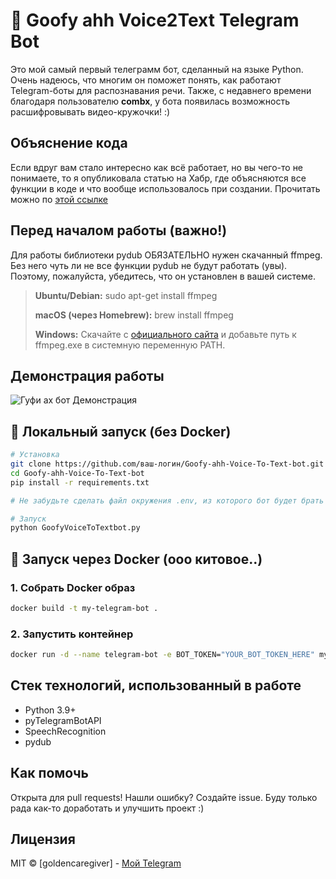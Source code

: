 # 🎤 Goofy ahh Voice2Text Telegram Bot

Это мой самый первый телеграмм бот, сделанный на языке Python. Очень надеюсь, что многим он поможет понять, как работают Telegram-боты для распознавания речи. Также, с недавнего времени благодаря пользователю **combx**, у бота появилась возможность расшифровывать видео-кружочки! :)

## Объяснение кода
Если вдруг вам стало интересно как всё работает, но вы чего-то не понимаете, то я опубликовала статью на Хабр, где объясняются все функции в коде и что вообще использовалось при создании.
Прочитать можно по [этой ссылке](https://habr.com/ru/articles/938492/)

## Перед началом работы (важно!)

Для работы библиотеки pydub ОБЯЗАТЕЛЬНО нужен скачанный ffmpeg. Без него чуть ли не все функции pydub не будут работать (увы). Поэтому, пожалуйста, убедитесь, что он установлен в вашей системе.

> **Ubuntu/Debian:** sudo apt-get install ffmpeg
> 
> **macOS (через Homebrew):** brew install ffmpeg
> 
> **Windows:** Скачайте с [официального сайта](https://ffmpeg.org/download.html) и добавьте путь к ffmpeg.exe в системную переменную PATH.


## Демонстрация работы

![Гуфи ах бот Демонстрация](https://github.com/user-attachments/assets/509dde2f-15cf-46f2-bb73-66f628af957a)

## 🔧 Локальный запуск (без Docker)

```bash
# Установка
git clone https://github.com/ваш-логин/Goofy-ahh-Voice-To-Text-bot.git
cd Goofy-ahh-Voice-To-Text-bot
pip install -r requirements.txt

# Не забудьте сделать файл окружения .env, из которого бот будет брать токен :)

# Запуск
python GoofyVoiceToTextbot.py
```

## 🐳 Запуск через Docker (ооо китовое..)

### 1. Собрать Docker образ
```bash
docker build -t my-telegram-bot .
```

### 2. Запустить контейнер
```bash
docker run -d --name telegram-bot -e BOT_TOKEN="YOUR_BOT_TOKEN_HERE" my-telegram-bot
```

## Стек технологий, использованный в работе
- Python 3.9+
- pyTelegramBotAPI
- SpeechRecognition
- pydub

## Как помочь
Открыта для pull requests! Нашли ошибку? Создайте issue. Буду только рада как-то доработать и улучшить проект :)

## Лицензия
MIT © [goldencaregiver] - [Мой Telegram](https://t.me/vikakotleta)

